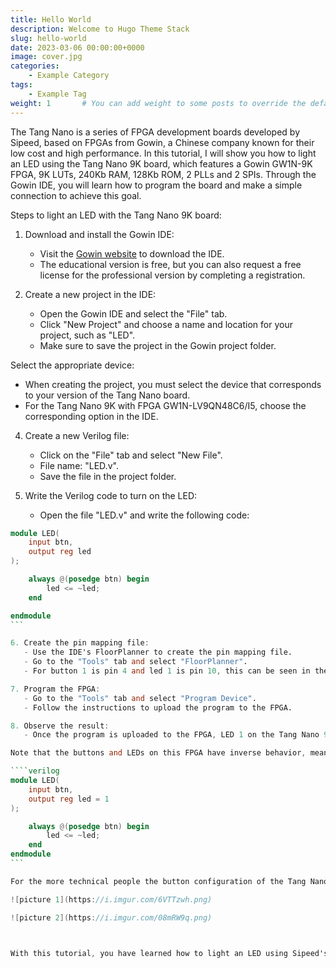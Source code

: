 ```yaml
---
title: Hello World
description: Welcome to Hugo Theme Stack
slug: hello-world
date: 2023-03-06 00:00:00+0000
image: cover.jpg
categories:
    - Example Category
tags:
    - Example Tag
weight: 1       # You can add weight to some posts to override the default sorting (date descending)
---
```

The Tang Nano is a series of FPGA development boards developed by Sipeed, based on FPGAs from Gowin, a Chinese company known for their low cost and high performance. In this tutorial, I will show you how to light an LED using the Tang Nano 9K board, which features a Gowin GW1N-9K FPGA, 9K LUTs, 240Kb RAM, 128Kb ROM, 2 PLLs and 2 SPIs. Through the Gowin IDE, you will learn how to program the board and make a simple connection to achieve this goal.

Steps to light an LED with the Tang Nano 9K board:

1. Download and install the Gowin IDE:
   - Visit the [Gowin website](https://www.gowinsemi.com/en/support/home/) to download the IDE.
   - The educational version is free, but you can also request a free license for the professional version by completing a registration.

2. Create a new project in the IDE:
   - Open the Gowin IDE and select the "File" tab.
   - Click "New Project" and choose a name and location for your project, such as "LED".
   - Make sure to save the project in the Gowin project folder.

Select the appropriate device:
   - When creating the project, you must select the device that corresponds to your version of the Tang Nano board.
   - For the Tang Nano 9K with FPGA GW1N-LV9QN48C6/I5, choose the corresponding option in the IDE.

4. Create a new Verilog file:
   - Click on the "File" tab and select "New File".
   - File name: "LED.v".
   - Save the file in the project folder.

5. Write the Verilog code to turn on the LED:
   - Open the file "LED.v" and write the following code:

````verilog
module LED(
    input btn,
    output reg led
);

    always @(posedge btn) begin
        led <= ~led;
    end

endmodule
```

6. Create the pin mapping file:
   - Use the IDE's FloorPlanner to create the pin mapping file.
   - Go to the "Tools" tab and select "FloorPlanner".
   - For button 1 is pin 4 and led 1 is pin 10, this can be seen in the [board schematic](https://dl.sipeed.com/shareURL/TANG/Nano%209K/2_Schematic).

7. Program the FPGA:
   - Go to the "Tools" tab and select "Program Device".
   - Follow the instructions to upload the program to the FPGA.

8. Observe the result:
   - Once the program is uploaded to the FPGA, LED 1 on the Tang Nano 9K board will turn on and off each time you press button 1.

Note that the buttons and LEDs on this FPGA have inverse behavior, meaning that the value is 0 when a button is pressed and 1 when it is not pressed. Similarly, when the value is 0, the LED is on, and when the value is 1, the LED is off. To adjust for this, a modification has been made to the Verilog code by inverting the default value of the LED.

````verilog	
module LED(
    input btn,
    output reg led = 1
);

    always @(posedge btn) begin
        led <= ~led;
    end
endmodule
```

For the more technical people the button configuration of the Tang Nano 9K board is in pull-up and the leds are in common anode, this is shown in the board schematic:

![picture 1](https://i.imgur.com/6VTTzwh.png)  

![picture 2](https://i.imgur.com/08mRW9q.png)  



With this tutorial, you have learned how to light an LED using Sipeed's Tang Nano 9K development board. You have also discovered an important feature of this board, where the operation of the integrated LEDs and buttons is reversed compared to most development boards. Explore more possibilities and keep experimenting with this powerful FPGA development tool!